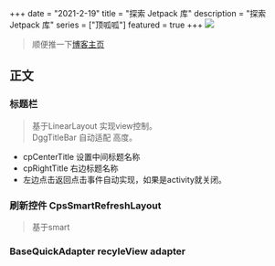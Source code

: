 +++
date = "2021-2-19"
title = "探索 Jetpack 库"
description = "探索 Jetpack 库"
series = ["顶呱呱"]
featured = true
+++
![](https://gitee.com/lalalaxiaowifi/pictures/raw/master/image/%E6%97%A5%E5%B8%B8%E6%90%AC%E7%A0%96%E5%A4%B4.png)
> 顺便推一下[博客主页](http://lalalaxiaowifi.gitee.io/pictures/) 
## 正文
### 标题栏
> 基于LinearLayout 实现view控制。<br>
> DggTitleBar 自动适配 高度。

* cpCenterTitle 设置中间标题名称
* cpRightTitle 右边标题名称
* 左边点击返回点击事件自动实现，如果是activity就关闭。
### 刷新控件 CpsSmartRefreshLayout
> 基于smart 
### BaseQuickAdapter recyleView adapter